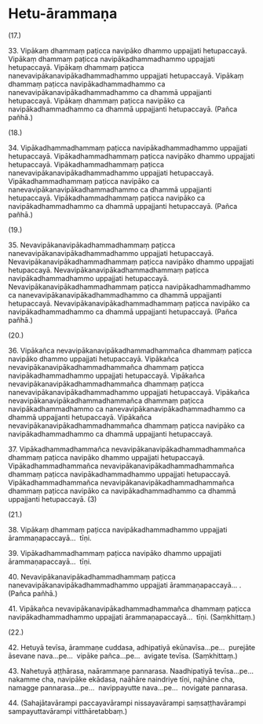 # Hetu-ārammaṇa

(17.)

33\. Vipākaṃ dhammaṃ paṭicca navipāko dhammo uppajjati hetupaccayā. Vipākaṃ dhammaṃ paṭicca navipākadhammadhammo uppajjati hetupaccayā. Vipākaṃ dhammaṃ paṭicca nanevavipākanavipākadhammadhammo uppajjati hetupaccayā. Vipākaṃ dhammaṃ paṭicca navipākadhammadhammo ca nanevavipākanavipākadhammadhammo ca dhammā uppajjanti hetupaccayā. Vipākaṃ dhammaṃ paṭicca navipāko ca navipākadhammadhammo ca dhammā uppajjanti hetupaccayā. (Pañca pañhā.)

(18.)

34\. Vipākadhammadhammaṃ paṭicca navipākadhammadhammo uppajjati hetupaccayā. Vipākadhammadhammaṃ paṭicca navipāko dhammo uppajjati hetupaccayā. Vipākadhammadhammaṃ paṭicca nanevavipākanavipākadhammadhammo uppajjati hetupaccayā. Vipākadhammadhammaṃ paṭicca navipāko ca nanevavipākanavipākadhammadhammo ca dhammā uppajjanti hetupaccayā. Vipākadhammadhammaṃ paṭicca navipāko ca navipākadhammadhammo ca dhammā uppajjanti hetupaccayā. (Pañca pañhā.)

(19.)

35\. Nevavipākanavipākadhammadhammaṃ paṭicca nanevavipākanavipākadhammadhammo uppajjati hetupaccayā. Nevavipākanavipākadhammadhammaṃ paṭicca navipāko dhammo uppajjati hetupaccayā. Nevavipākanavipākadhammadhammaṃ paṭicca navipākadhammadhammo uppajjati hetupaccayā. Nevavipākanavipākadhammadhammaṃ paṭicca navipākadhammadhammo ca nanevavipākanavipākadhammadhammo ca dhammā uppajjanti hetupaccayā. Nevavipākanavipākadhammadhammaṃ paṭicca navipāko ca navipākadhammadhammo ca dhammā uppajjanti hetupaccayā. (Pañca pañhā.)

(20.)

36\. Vipākañca nevavipākanavipākadhammadhammañca dhammaṃ paṭicca navipāko dhammo uppajjati hetupaccayā. Vipākañca nevavipākanavipākadhammadhammañca dhammaṃ paṭicca navipākadhammadhammo uppajjati hetupaccayā. Vipākañca nevavipākanavipākadhammadhammañca dhammaṃ paṭicca nanevavipākanavipākadhammadhammo uppajjati hetupaccayā. Vipākañca nevavipākanavipākadhammadhammañca dhammaṃ paṭicca navipākadhammadhammo ca nanevavipākanavipākadhammadhammo ca dhammā uppajjanti hetupaccayā. Vipākañca nevavipākanavipākadhammadhammañca dhammaṃ paṭicca navipāko ca navipākadhammadhammo ca dhammā uppajjanti hetupaccayā.

37\. Vipākadhammadhammañca nevavipākanavipākadhammadhammañca dhammaṃ paṭicca navipāko dhammo uppajjati hetupaccayā. Vipākadhammadhammañca nevavipākanavipākadhammadhammañca dhammaṃ paṭicca navipākadhammadhammo uppajjati hetupaccayā. Vipākadhammadhammañca nevavipākanavipākadhammadhammañca dhammaṃ paṭicca navipāko ca navipākadhammadhammo ca dhammā uppajjanti hetupaccayā. (3)

(21.)

38\. Vipākaṃ dhammaṃ paṭicca navipākadhammadhammo uppajjati ārammaṇapaccayā…  tīṇi.

39\. Vipākadhammadhammaṃ paṭicca navipāko dhammo uppajjati ārammaṇapaccayā…  tīṇi.

40\. Nevavipākanavipākadhammadhammaṃ paṭicca nanevavipākanavipākadhammadhammo uppajjati ārammaṇapaccayā… . (Pañca pañhā.)

41\. Vipākañca nevavipākanavipākadhammadhammañca dhammaṃ paṭicca navipākadhammadhammo uppajjati ārammaṇapaccayā…  tīṇi. (Saṃkhittaṃ.)

(22.)

42\. Hetuyā tevīsa, ārammaṇe cuddasa, adhipatiyā ekūnavīsa…pe…  purejāte āsevane nava…pe…  vipāke pañca…pe…  avigate tevīsa. (Saṃkhittaṃ.)

43\. Nahetuyā aṭṭhārasa, naārammaṇe pannarasa. Naadhipatiyā tevīsa…pe…  nakamme cha, navipāke ekādasa, naāhāre naindriye tīṇi, najhāne cha, namagge pannarasa…pe…  navippayutte nava…pe…  novigate pannarasa.

44\. (Sahajātavārampi paccayavārampi nissayavārampi saṃsaṭṭhavārampi sampayuttavārampi vitthāretabbaṃ.)
